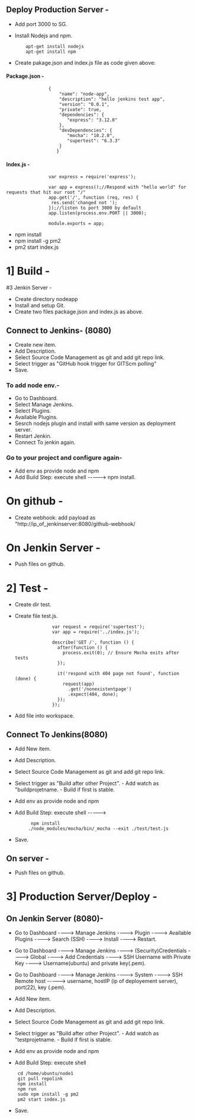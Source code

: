 
## Deploy Production Server - 
- Add port 3000 to SG.
- Install Nodejs and npm.

          apt-get install nodejs
          apt-get install npm



- Create pakage.json and index.js file as code given above:
  
#### Package.json -


                    {
                        "name": "node-app",
                        "description": "hello jenkins test app",
                        "version": "0.0.1",
                        "private": true,
                        "dependencies": {
                           "express": "3.12.0"
                        },
                        "devDependencies": {
                           "mocha": "10.2.0",
                           "supertest": "6.3.3"
                        }
                       } 





#### Index.js -

                    var express = require('express');
                     
                    var app = express();//Respond with "hello world" for requests that hit our root "/"
                    app.get('/', function (req, res) {
                     res.send('changed not ');
                    });//listen to port 3000 by default
                    app.listen(process.env.PORT || 3000);
                     
                    module.exports = app;
                     

- npm install
- npm install -g pm2
- pm2 start index.js


# 1] Build -
#3 Jenkin Server -
- Create directory nodeapp
- Install and setup Git.
- Create two files package.json and index.js as above.

## Connect to Jenkins- (8080)
- Create new item.
- Add Description.
- Select Source Code Management as git and add git repo link.
- Select trigger as "GitHub hook trigger for GITScm polling"
- Save.



### To add node env.-
- Go to Dashboard.
- Select Manage Jenkins.
- Select Plugins.
- Available Plugins.
- Sesrch nodejs plugin and install with same version as deployment server.
- Restart Jenkin.
- Connect To jenkin again.

### Go to your project and configure again-
- Add env as provide node and npm
- Add Build Step: execute shell -----> npm install.


# On github -
- Create webhook:
        add payload as "http://ip_of_jenkinserver:8080/github-webhook/


# On Jenkin Server -
- Push files on github.


# 2] Test -
- Create dir test.
- Create file test.js.



                    var request = require('supertest');
                    var app = require('../index.js');
                    
                    describe('GET /', function () {
                      after(function () {
                        process.exit(0); // Ensure Mocha exits after tests
                      });
                    
                      it('respond with 404 page not found', function (done) {
                        request(app)
                          .get('/nonexistentpage')
                          .expect(404, done);
                      });
                    });
                    



- Add file into workspace.

## Connect To Jenkins(8080)
- Add New item.
- Add Description.
- Select Source Code Management as git and add git repo link.
- Select trigger as "Build after other Project".
          - Add watch as "buildprojetname.
          - Build if first is stable.
-  Add env as provide node and npm
- Add Build Step: execute shell ----->

            npm install
           ./node_modules/mocha/bin/_mocha --exit ./test/test.js

- Save.

## On server -
- Push files on github.

# 3] Production Server/Deploy -
## On Jenkin Server (8080)-
- Go to Dashboard ----> Manage Jenkins ----> Plugin ----> Available Plugins ----> Search (SSH) ----> Install ----> Restart.
- Go to Dashboard ----> Manage Jenkins ----> (Security)Credentials ----> Global ----> Add Credentials ----> SSH Username with Private Key ----> Username(ubuntu) and private key(.pem).
- Go to Dashboard ----> Manage Jenkins ----> System ----> SSH Remote host -----> username, hostIP (ip of deployement server), port(22), key (.pem).


- Add New item.
- Add Description.
- Select Source Code Management as git and add git repo link.
- Select trigger as "Build after other Project".
          - Add watch as "testprojetname.
          - Build if first is stable.
-  Add env as provide node and npm
- Add Build Step: execute shell


       cd /home/ubuntu/node1
       git pull repolink
       npm install
       npm run
       sudo npm install -g pm2
       pm2 start index.js

  
- Save.















